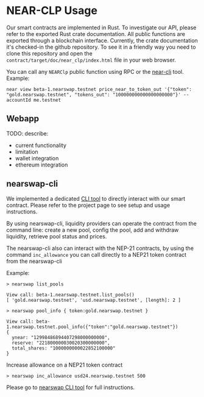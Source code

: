# NEAR-CLP Usage

Our smart contracts are implemented in Rust. To investigate our API, please refer to the exported Rust crate documentation. All public functions are exported through a blockchain interface.
Currently, the crate documentation it's checked-in the github repository. To see it in a friendly way you need to clone this repository and open the `contract/target/doc/near_clp/index.html` file in your web browser.

You can call any `NEARClp` public function using RPC or the [near-cli](https://github.com/near/near-cli) tool. Example:

```
near view beta-1.nearswap.testnet price_near_to_token_out '{"token": "gold.nearswap.testnet", "tokens_out": "100000000000000000000"}' --accountId me.testnet
```


## Webapp

TODO: describe:
* current functionality
* limitation
* wallet integration
* ethereum integration


## nearswap-cli

We implemented a dedicated [CLI tool](https://github.com/luciotato/near-clp-beta-cli/) to directly interact with our smart contract. Please refer to the project page to see setup and usage instructions.

By using nearswap-cli, liquidity providers can operate the contract from the command line: create a new pool, config the pool, add and withdraw liquidity, retrieve pool status and prices.

The nearswap-cli also can interact with the NEP-21 contracts, by using the command `inc_allowance` you can call directly to a NEP21 token contract from the nearswap-cli

Example:

```
> nearswap list_pools

View call: beta-1.nearswap.testnet.list_pools()
[ 'gold.nearswap.testnet', 'usd.nearswap.testnet', [length]: 2 ]

```
```
> nearswap pool_info { token:gold.nearswap.testnet }

View call: beta-1.nearswap.testnet.pool_info({"token":"gold.nearswap.testnet"})
{
  ynear: "12998486894407298000000000",
  reserve: "221800000030020300000000",
  total_shares: "1000000000022852100000"
}
```

Increase allowance on a NEP21 token contract
```
> nearswap inc_allowance usd24.nearswap.testnet 500
```

Please go to [nearswap CLI tool](https://github.com/luciotato/near-clp-beta-cli/) for full instructions.
